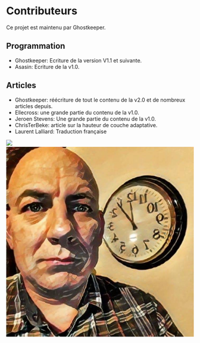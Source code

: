 Contributeurs
===

Ce projet est maintenu par Ghostkeeper.

Programmation
----
* Ghostkeeper: Ecriture de la version V1.1 et suivante.
* Asasin: Ecriture de la v1.0.


Articles
----
* Ghostkeeper: réécriture de tout le contenu de la v2.0 et de nombreux articles depuis.
* Ellecross: une grande partie du contenu de la v1.0.
* Jeroen Stevens: Une grande partie du contenu de la v1.0.
* ChrisTerBeke: article sur la hauteur de couche adaptative.
* Laurent Lalliard: Traduction française

![](../../../articles/images/created_by.jpg)
![](../images/contributeurs_fr.jpg)
